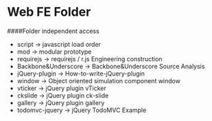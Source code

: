 # Web FE Folder

####Folder independent access
* script -> javascript load order
* mod -> modular prototype
* requirejs -> requirejs / r.js Engineering construction
* Backbone&Underscore -> Backbone&Underscore Source Analysis
* jQuery-plugin -> How-to-write-jQuery-plugin
* window -> Object oriented simulation component window
* vticker -> jQuery plugin vTicker
* ckslide -> jQuery plugin ck-slide
* gallery -> jQuery plugin gallery
* todomvc-jquery -> jQuery TodoMVC Example
